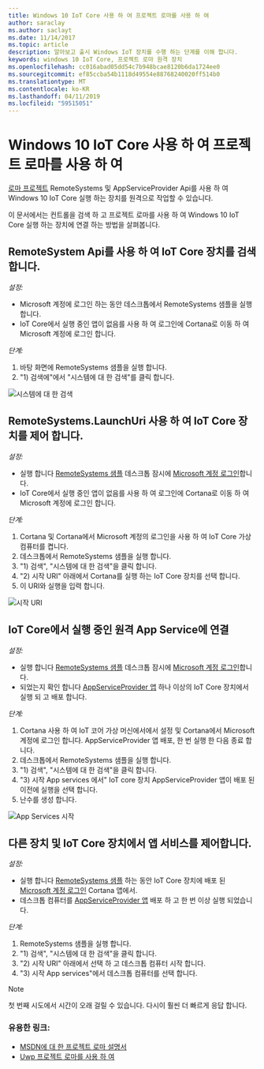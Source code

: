 ```yaml
---
title: Windows 10 IoT Core 사용 하 여 프로젝트 로마를 사용 하 여
author: saraclay
ms.author: saclayt
ms.date: 11/14/2017
ms.topic: article
description: 알아보고 출시 Windows IoT 장치를 수행 하는 단계를 이해 합니다.
keywords: windows 10 IoT Core, 프로젝트 로마 원격 장치
ms.openlocfilehash: cc016abad05dd54c7b948bcae8120b6da1724ee0
ms.sourcegitcommit: ef85ccba54b1118d49554e88768240020ff514b0
ms.translationtype: MT
ms.contentlocale: ko-KR
ms.lasthandoff: 04/11/2019
ms.locfileid: "59515051"
---
```

# <a name="using-project-rome-with-windows-10-iot-core"></a>Windows 10 IoT Core 사용 하 여 프로젝트 로마를 사용 하 여 
 
[로마 프로젝트](https://developer.microsoft.com/en-us/windows/project-rome) RemoteSystems 및 AppServiceProvider Api를 사용 하 여 Windows 10 IoT Core 실행 하는 장치를 원격으로 작업할 수 있습니다. 
 
이 문서에서는 컨트롤을 검색 하 고 프로젝트 로마를 사용 하 여 Windows 10 IoT Core 실행 하는 장치에 연결 하는 방법을 살펴봅니다.  
 
## <a name="discovering-iot-core-devices-with-the-remotesystem-apis"></a>RemoteSystem Api를 사용 하 여 IoT Core 장치를 검색합니다. 
 
_설정:_
* Microsoft 계정에 로그인 하는 동안 데스크톱에서 RemoteSystems 샘플을 실행 합니다.  
* IoT Core에서 실행 중인 앱이 없음를 사용 하 여 로그인에 Cortana로 이동 하 여 Microsoft 계정에 로그인 합니다. 
 
_단계:_
1. 바탕 화면에 RemoteSystems 샘플을 실행 합니다. 
2. "1) 검색에"에서 "시스템에 대 한 검색"를 클릭 합니다. 

![시스템에 대 한 검색](../media/ProjectRome/SearchForSystems.gif)
 
## <a name="control-iot-core-devices-with-remotesystemslaunchuri"></a>RemoteSystems.LaunchUri 사용 하 여 IoT Core 장치를 제어 합니다. 
 
_설정:_
* 실행 합니다 [RemoteSystems 샘플](https://github.com/Microsoft/Windows-universal-samples/tree/dev/Samples/RemoteSystems) 데스크톱 잠시에 [Microsoft 계정 로그인](https://github.com/Microsoft/Windows-universal-samples/tree/master/Samples/WebAccountManagement)합니다.
* IoT Core에서 실행 중인 앱이 없음를 사용 하 여 로그인에 Cortana로 이동 하 여 Microsoft 계정에 로그인 합니다. 
 
_단계:_
1. Cortana 및 Cortana에서 Microsoft 계정의 로그인을 사용 하 여 IoT Core 가상 컴퓨터를 켭니다. 
2. 데스크톱에서 RemoteSystems 샘플을 실행 합니다. 
3. "1) 검색", "시스템에 대 한 검색"을 클릭 합니다. 
4. "2) 시작 URI" 아래에서 Cortana를 실행 하는 IoT Core 장치를 선택 합니다. 
5. 이 URI와 실행을 입력 합니다. 

![시작 URI](../media/ProjectRome/LaunchURI.gif)

## <a name="connecting-to-the-remote-app-service-running-on-iot-core"></a>IoT Core에서 실행 중인 원격 App Service에 연결 
_설정:_
* 실행 합니다 [RemoteSystems 샘플](https://github.com/Microsoft/Windows-universal-samples/tree/dev/Samples/RemoteSystems) 데스크톱 잠시에 [Microsoft 계정 로그인](https://github.com/Microsoft/Windows-universal-samples/tree/master/Samples/WebAccountManagement)합니다. 
* 되었는지 확인 합니다 [AppServiceProvider 앱](https://github.com/Microsoft/Windows-universal-samples/tree/dev/Samples/AppServices) 하나 이상의 IoT Core 장치에서 실행 되 고 배포 합니다. 
 
_단계:_
1. Cortana 사용 하 여 IoT 코어 가상 머신에서에서 설정 및 Cortana에서 Microsoft 계정에 로그인 합니다. AppServiceProvider 앱 배포, 한 번 실행 한 다음 종료 합니다. 
2. 데스크톱에서 RemoteSystems 샘플을 실행 합니다. 
3. "1) 검색", "시스템에 대 한 검색"을 클릭 합니다. 
4. "3) 시작 App services 에서" IoT core 장치 AppServiceProvider 앱이 배포 된 이전에 실행을 선택 합니다. 
5. 난수를 생성 합니다.  

![App Services 시작](../media/ProjectRome/LaunchAppServices.gif)
 
## <a name="controlling-other-devices-and-app-services-from-an-iot-core-device"></a>다른 장치 및 IoT Core 장치에서 앱 서비스를 제어합니다. 

_설정:_
* 실행 합니다 [RemoteSystems 샘플](https://github.com/Microsoft/Windows-universal-samples/tree/dev/Samples/RemoteSystems) 하는 동안 IoT Core 장치에 배포 된 [Microsoft 계정 로그인](https://github.com/Microsoft/Windows-universal-samples/tree/master/Samples/WebAccountManagement) Cortana 앱에서. 
* 데스크톱 컴퓨터를 [AppServiceProvider 앱](https://github.com/Microsoft/Windows-universal-samples/tree/dev/Samples/AppServices) 배포 하 고 한 번 이상 실행 되었습니다. 
 
_단계:_
1. RemoteSystems 샘플을 실행 합니다. 
2. "1) 검색", "시스템에 대 한 검색"을 클릭 합니다. 
3. "2) 시작 URI" 아래에서 선택 하 고 데스크톱 컴퓨터 시작 합니다. 
4. "3) 시작 App services"에서 데스크톱 컴퓨터를 선택 합니다.  
 
> [!NOTE] 
> 첫 번째 시도에서 시간이 오래 걸릴 수 있습니다. 다시이 훨씬 더 빠르게 응답 합니다. 
 
### <a name="helpful-links"></a>유용한 링크: 
* [MSDN에 대 한 프로젝트 로마 설명서](https://developer.microsoft.com/en-us/windows/project-rome )
* [Uwp 프로젝트 로마를 사용 하 여](https://docs.microsoft.com/windows/uwp/launch-resume/connected-apps-and-devices )
 
